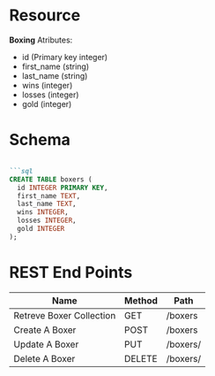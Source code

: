 # Resource
**Boxing**
Atributes:
- id (Primary key integer)
- first_name (string)
- last_name (string)
- wins (integer)
- losses (integer)
- gold (integer)

# Schema
```md

```sql
CREATE TABLE boxers (
  id INTEGER PRIMARY KEY,
  first_name TEXT,
  last_name TEXT,
  wins INTEGER,
  losses INTEGER,
  gold INTEGER
);

```
# REST End Points

| Name |  Method |  Path |
|-----------|-----------|-----------|
|  Retreve Boxer Collection   |  GET   |  /boxers   |
| Create A Boxer  | POST   | /boxers   |
| Update A Boxer  | PUT   | /boxers/<id>   |
| Delete A Boxer  | DELETE   | /boxers/<id>   |


